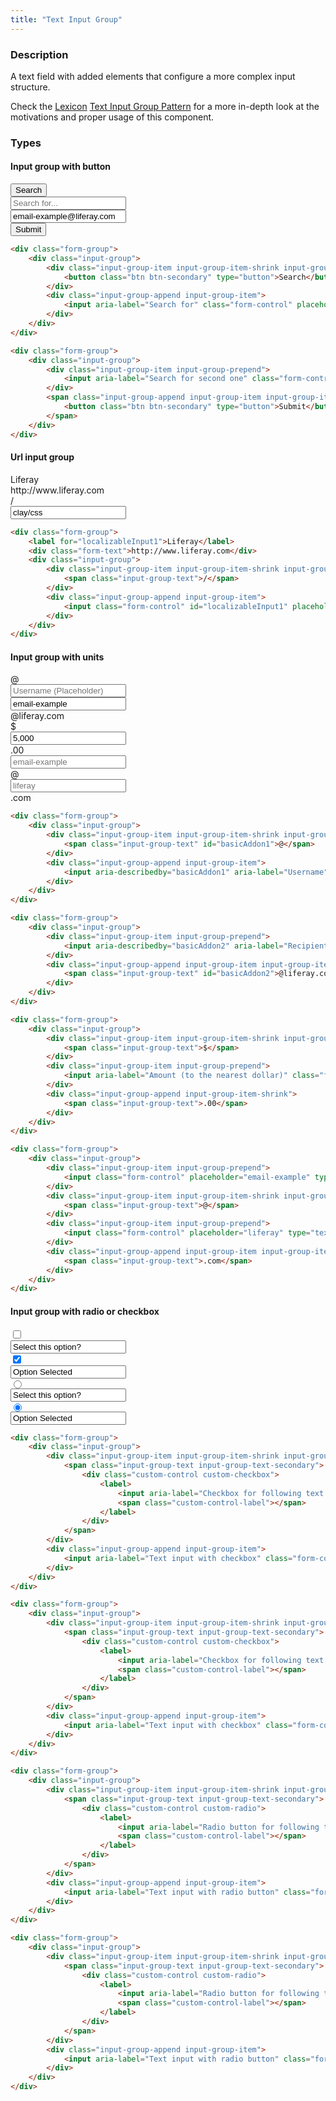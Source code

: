 ```yaml
---
title: "Text Input Group"
---
```


### Description

A text field with added elements that configure a more complex input structure.

<div class="alert alert-info">Check the <a href="https://lexicondesign.io">Lexicon</a> <a href="https://lexicondesign.io/docs/patterns/Forms/text_input_group.html">Text Input Group Pattern</a> for a more in-depth look at the motivations and proper usage of this component.</div>

### Types

#### Input group with button

<div class="sheet">
	<div class="form-group">
		<div class="input-group">
			<div class="input-group-item input-group-item-shrink input-group-prepend">
				<button class="btn btn-secondary" type="button">Search</button>
			</div>
			<div class="input-group-append input-group-item">
				<input aria-label="Search for" class="form-control" placeholder="Search for..." type="text"/>
			</div>
		</div>
	</div>
	<div class="form-group">
		<div class="input-group">
			<div class="input-group-item input-group-prepend">
				<input aria-label="Search for second one" class="form-control" value="email-example@liferay.com" type="email"/>
			</div>
			<span class="input-group-append input-group-item input-group-item-shrink">
				<button class="btn btn-secondary" type="button">Submit</button>
			</span>
		</div>
	</div>
</div>

```html
<div class="form-group">
	<div class="input-group">
		<div class="input-group-item input-group-item-shrink input-group-prepend">
			<button class="btn btn-secondary" type="button">Search</button>
		</div>
		<div class="input-group-append input-group-item">
			<input aria-label="Search for" class="form-control" placeholder="Search for..." type="text"/>
		</div>
	</div>
</div>

<div class="form-group">
	<div class="input-group">
		<div class="input-group-item input-group-prepend">
			<input aria-label="Search for second one" class="form-control" value="email-example@liferay.com" type="email" />
		</div>
		<span class="input-group-append input-group-item input-group-item-shrink">
			<button class="btn btn-secondary" type="button">Submit</button>
		</span>
	</div>
</div>
```

#### Url input group

<div class="sheet">
	<div class="form-group">
		<label for="localizableInput1">Liferay</label>
		<div class="form-text">http://www.liferay.com</div>
		<div class="input-group">
			<div class="input-group-item input-group-item-shrink input-group-prepend">
				<span class="input-group-text">/</span>
			</div>
			<div class="input-group-append input-group-item">
				<input class="form-control" id="localizableInput1" placeholder="clay/css" type="text" value="clay/css" />
			</div>
		</div>
	</div>
</div>

```html
<div class="form-group">
	<label for="localizableInput1">Liferay</label>
	<div class="form-text">http://www.liferay.com</div>
	<div class="input-group">
		<div class="input-group-item input-group-item-shrink input-group-prepend">
			<span class="input-group-text">/</span>
		</div>
		<div class="input-group-append input-group-item">
			<input class="form-control" id="localizableInput1" placeholder="clay/css" type="text" value="soluciones" />
		</div>
	</div>
</div>
```

#### Input group with units

<div class="sheet">
	<div class="form-group">
		<div class="input-group">
			<div class="input-group-item input-group-item-shrink input-group-prepend">
				<span class="input-group-text" id="basicAddon1">@</span>
			</div>
			<div class="input-group-append input-group-item">
				<input aria-describedby="basicAddon1" aria-label="Username" class="form-control" placeholder="Username (Placeholder)" type="text"/>
			</div>
		</div>
	</div>
	<div class="form-group">
		<div class="input-group">
			<div class="input-group-item input-group-prepend">
				<input aria-describedby="basicAddon2" aria-label="Recipient's Username" class="form-control" placeholder="Placeholder" value="email-example" type="text"/>
			</div>
			<div class="input-group-append input-group-item input-group-item-shrink">
				<span class="input-group-text" id="basicAddon2">@liferay.com</span>
			</div>
		</div>
	</div>
	<div class="form-group">
		<div class="input-group">
			<div class="input-group-item input-group-item-shrink input-group-prepend">
				<span class="input-group-text">$</span>
			</div>
			<div class="input-group-item input-group-prepend">
				<input aria-label="Amount (to the nearest dollar)" class="form-control" type="text" value="5,000"/>
			</div>
			<div class="input-group-append input-group-item-shrink">
				<span class="input-group-text">.00</span>
			</div>
		</div>
	</div>
	<div class="form-group">
		<div class="input-group">
			<div class="input-group-item input-group-prepend">
				<input class="form-control" placeholder="email-example" type="text"/>
			</div>
			<div class="input-group-item input-group-item-shrink input-group-prepend">
				<span class="input-group-text">@</span>
			</div>
			<div class="input-group-item input-group-prepend">
				<input class="form-control" placeholder="liferay" type="text"/>
			</div>
			<div class="input-group-append input-group-item input-group-item-shrink">
				<span class="input-group-text">.com</span>
			</div>
		</div>
	</div>
</div>

```html
<div class="form-group">
	<div class="input-group">
		<div class="input-group-item input-group-item-shrink input-group-prepend">
			<span class="input-group-text" id="basicAddon1">@</span>
		</div>
		<div class="input-group-append input-group-item">
			<input aria-describedby="basicAddon1" aria-label="Username" class="form-control" placeholder="Username (Placeholder)" type="text"/>
		</div>
	</div>
</div>

<div class="form-group">
	<div class="input-group">
		<div class="input-group-item input-group-prepend">
			<input aria-describedby="basicAddon2" aria-label="Recipient's Username" class="form-control" placeholder="Placeholder" value="email-example" type="text"/>
		</div>
		<div class="input-group-append input-group-item input-group-item-shrink">
			<span class="input-group-text" id="basicAddon2">@liferay.com</span>
		</div>
	</div>
</div>

<div class="form-group">
	<div class="input-group">
		<div class="input-group-item input-group-item-shrink input-group-prepend">
			<span class="input-group-text">$</span>
		</div>
		<div class="input-group-item input-group-prepend">
			<input aria-label="Amount (to the nearest dollar)" class="form-control" type="text" value="5,000"/>
		</div>
		<div class="input-group-append input-group-item-shrink">
			<span class="input-group-text">.00</span>
		</div>
	</div>
</div>

<div class="form-group">
	<div class="input-group">
		<div class="input-group-item input-group-prepend">
			<input class="form-control" placeholder="email-example" type="text"/>
		</div>
		<div class="input-group-item input-group-item-shrink input-group-prepend">
			<span class="input-group-text">@</span>
		</div>
		<div class="input-group-item input-group-prepend">
			<input class="form-control" placeholder="liferay" type="text"/>
		</div>
		<div class="input-group-append input-group-item input-group-item-shrink">
			<span class="input-group-text">.com</span>
		</div>
	</div>
</div>
```

#### Input group with radio or checkbox

<div class="sheet">
	<div class="form-group">
		<div class="input-group">
			<div class="input-group-item input-group-item-shrink input-group-prepend">
				<span class="input-group-text input-group-text-secondary">
					<div class="custom-control custom-checkbox">
						<label>
							<input aria-label="Checkbox for following text input" class="custom-control-input" type="checkbox"/>
							<span class="custom-control-label"></span>
						</label>
					</div>
				</span>
			</div>
			<div class="input-group-append input-group-item">
				<input aria-label="Text input with checkbox" class="form-control" value="Select this option?" type="text"/>
			</div>
		</div>
	</div>
	<div class="form-group">
		<div class="input-group">
			<div class="input-group-item input-group-item-shrink input-group-prepend">
				<span class="input-group-text input-group-text-secondary">
					<div class="custom-control custom-checkbox">
						<label>
							<input aria-label="Checkbox for following text input" class="custom-control-input" checked type="checkbox"/>
							<span class="custom-control-label"></span>
						</label>
					</div>
				</span>
			</div>
			<div class="input-group-append input-group-item">
				<input aria-label="Text input with checkbox" class="form-control" type="text" value="Option Selected"/>
			</div>
		</div>
	</div>
	<div class="form-group">
		<div class="input-group">
			<div class="input-group-item input-group-item-shrink input-group-prepend">
				<span class="input-group-text input-group-text-secondary">
					<div class="custom-control custom-radio">
						<label>
							<input aria-label="Radio button for following text input" class="custom-control-input" type="radio"/>
							<span class="custom-control-label"></span>
						</label>
					</div>
				</span>
			</div>
			<div class="input-group-append input-group-item">
				<input aria-label="Text input with radio button" class="form-control" type="text" value="Select this option?"/>
			</div>
		</div>
	</div>
	<div class="form-group">
		<div class="input-group">
			<div class="input-group-item input-group-item-shrink input-group-prepend">
				<span class="input-group-text input-group-text-secondary">
					<div class="custom-control custom-radio">
						<label>
							<input aria-label="Radio button for following text input" class="custom-control-input" type="radio" checked />
							<span class="custom-control-label"></span>
						</label>
					</div>
				</span>
			</div>
			<div class="input-group-append input-group-item">
				<input aria-label="Text input with radio button" class="form-control" type="text" value="Option Selected"/>
			</div>
		</div>
	</div>
</div>

```html
<div class="form-group">
	<div class="input-group">
		<div class="input-group-item input-group-item-shrink input-group-prepend">
			<span class="input-group-text input-group-text-secondary">
				<div class="custom-control custom-checkbox">
					<label>
						<input aria-label="Checkbox for following text input" class="custom-control-input" type="checkbox"/>
						<span class="custom-control-label"></span>
					</label>
				</div>
			</span>
		</div>
		<div class="input-group-append input-group-item">
			<input aria-label="Text input with checkbox" class="form-control" value="Select this option?" type="text"/>
		</div>
	</div>
</div>

<div class="form-group">
	<div class="input-group">
		<div class="input-group-item input-group-item-shrink input-group-prepend">
			<span class="input-group-text input-group-text-secondary">
				<div class="custom-control custom-checkbox">
					<label>
						<input aria-label="Checkbox for following text input" class="custom-control-input" checked type="checkbox"/>
						<span class="custom-control-label"></span>
					</label>
				</div>
			</span>
		</div>
		<div class="input-group-append input-group-item">
			<input aria-label="Text input with checkbox" class="form-control" type="text" value="Option Selected"/>
		</div>
	</div>
</div>

<div class="form-group">
	<div class="input-group">
		<div class="input-group-item input-group-item-shrink input-group-prepend">
			<span class="input-group-text input-group-text-secondary">
				<div class="custom-control custom-radio">
					<label>
						<input aria-label="Radio button for following text input" class="custom-control-input" type="radio"/>
						<span class="custom-control-label"></span>
					</label>
				</div>
			</span>
		</div>
		<div class="input-group-append input-group-item">
			<input aria-label="Text input with radio button" class="form-control" type="text" value="Select this option?"/>
		</div>
	</div>
</div>

<div class="form-group">
	<div class="input-group">
		<div class="input-group-item input-group-item-shrink input-group-prepend">
			<span class="input-group-text input-group-text-secondary">
				<div class="custom-control custom-radio">
					<label>
						<input aria-label="Radio button for following text input" class="custom-control-input" type="radio" checked />
						<span class="custom-control-label"></span>
					</label>
				</div>
			</span>
		</div>
		<div class="input-group-append input-group-item">
			<input aria-label="Text input with radio button" class="form-control" type="text" value="Option Selected"/>
		</div>
	</div>
</div>
```

